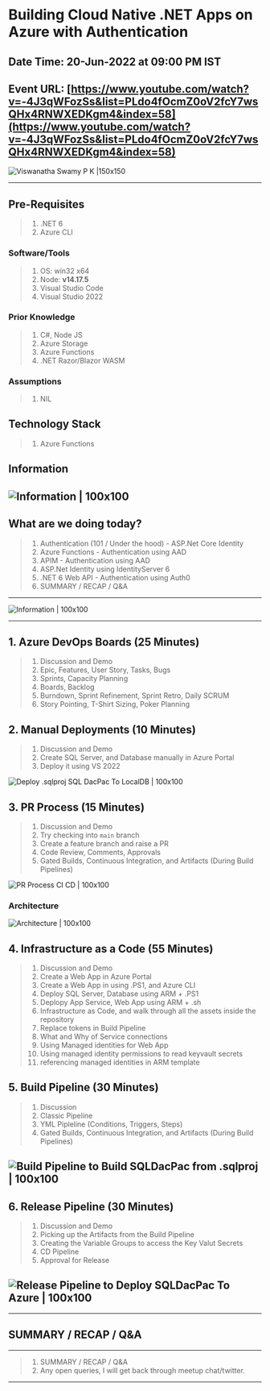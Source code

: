 # Building Cloud Native .NET Apps on Azure with Authentication

## Date Time: 20-Jun-2022 at 09:00 PM IST

## Event URL: [https://www.youtube.com/watch?v=-4J3qWFozSs&list=PLdo4fOcmZ0oV2fcY7wsQHx4RNWXEDKgm4&index=58](https://www.youtube.com/watch?v=-4J3qWFozSs&list=PLdo4fOcmZ0oV2fcY7wsQHx4RNWXEDKgm4&index=58)

![Viswanatha Swamy P K |150x150](./Documentation/Images/ViswanathaSwamyPK.PNG)

---

## Pre-Requisites

> 1. .NET 6
> 1. Azure CLI

### Software/Tools

> 1. OS: win32 x64
> 1. Node: **v14.17.5**
> 1. Visual Studio Code
> 1. Visual Studio 2022

### Prior Knowledge

> 1. C#, Node JS
> 1. Azure Storage
> 1. Azure Functions
> 1. .NET Razor/Blazor WASM

### Assumptions

> 1. NIL

## Technology Stack

> 1. Azure Functions

## Information

## ![Information | 100x100](./Documentation/Images/Information.PNG)

## What are we doing today?

> 1. Authentication (101 / Under the hood) - ASP.Net Core Identity
> 1. Azure Functions - Authentication using AAD
> 1. APIM - Authentication using AAD
> 1. ASP.Net Identity using IdentityServer 6
> 1. .NET 6 Web API - Authentication using Auth0
> 1. SUMMARY / RECAP / Q&A

---

![Information | 100x100](./Documentation/Images/SeatBelt.PNG)

---

## 1. Azure DevOps Boards (25 Minutes)

> 1. Discussion and Demo
> 1. Epic, Features, User Story, Tasks, Bugs
> 1. Sprints, Capacity Planning
> 1. Boards, Backlog
> 1. Burndown, Sprint Refinement, Sprint Retro, Daily SCRUM
> 1. Story Pointing, T-Shirt Sizing, Poker Planning

## 2. Manual Deployments (10 Minutes)

> 1. Discussion and Demo
> 1. Create SQL Server, and Database manually in Azure Portal
> 1. Deploy it using VS 2022

![Deploy .sqlproj SQL DacPac To LocalDB | 100x100](./Documentation/Images/DeploySQLToLocalDB.PNG)

## 3. PR Process (15 Minutes)

> 1. Discussion and Demo
> 1. Try checking into `main` branch
> 1. Create a feature branch and raise a PR
> 1. Code Review, Comments, Approvals
> 1. Gated Builds, Continuous Integration, and Artifacts (During Build Pipelines)

![PR Process CI CD | 100x100](./Documentation/Images/PR_CI_CD.PNG)

### Architecture

![Architecture | 100x100](./Documentation/Images/Architecture.PNG)

## 4. Infrastructure as a Code (55 Minutes)

> 1. Discussion and Demo
> 1. Create a Web App in Azure Portal
> 1. Create a Web App in using .PS1, and Azure CLI
> 1. Deploy SQL Server, Database using ARM + .PS1
> 1. Deplopy App Service, Web App using ARM + .sh
> 1. Infrastructure as Code, and walk through all the assets inside the repository
> 1. Replace tokens in Build Pipeline
> 1. What and Why of Service connections
> 1. Using Managed identities for Web App
> 1. Using managed identity permissions to read keyvault secrets
> 1. referencing managed identities in ARM template

## 5. Build Pipeline  (30 Minutes)

> 1. Discussion
> 1. Classic Pipeline
> 1. YML Pipleline (Conditions, Triggers, Steps)
> 1. Gated Builds, Continuous Integration, and Artifacts (During Build Pipelines)

## ![Build Pipeline to Build SQLDacPac from .sqlproj | 100x100](./Documentation/Images/BuildPipelineSQLDacPac.PNG)

## 6. Release Pipeline (30 Minutes)

> 1. Discussion and Demo
> 1. Picking up the Artifacts from the Build Pipeline
> 1. Creating the Variable Groups to access the Key Valut Secrets
> 1. CD Pipeline
> 1. Approval for Release

## ![Release Pipeline to Deploy SQLDacPac To Azure | 100x100](./Documentation/Images/ReleasePipelineSQLDacPac.PNG)

---

## SUMMARY / RECAP / Q&A

---

> 1. SUMMARY / RECAP / Q&A
> 2. Any open queries, I will get back through meetup chat/twitter.

---
